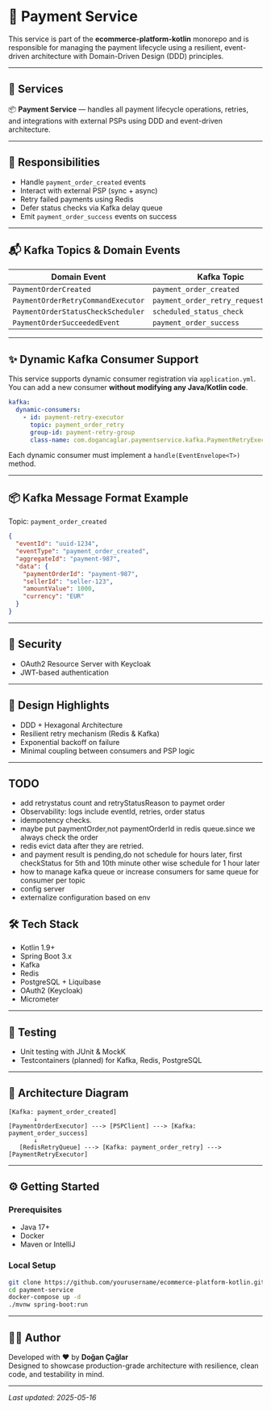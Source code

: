 # 🧾 Payment Service

This service is part of the **ecommerce-platform-kotlin** monorepo and is responsible for managing the payment lifecycle using a resilient, event-driven architecture with Domain-Driven Design (DDD) principles.

---

## 🧩 Services

📦 **Payment Service** — handles all payment lifecycle operations, retries, and integrations with external PSPs using DDD and event-driven architecture.

---

## 🚀 Responsibilities

- Handle `payment_order_created` events
- Interact with external PSP (sync + async)
- Retry failed payments using Redis
- Defer status checks via Kafka delay queue
- Emit `payment_order_success` events on success

---

## 📬 Kafka Topics & Domain Events

| Domain Event                        | Kafka Topic |
|------------------------------------|------------|
| `PaymentOrderCreated`              | `payment_order_created` |
| `PaymentOrderRetryCommandExecutor`| `payment_order_retry_request_topic`|
| `PaymentOrderStatusCheckScheduler`| `scheduled_status_check`|
| `PaymentOrderSucceededEvent`      | `payment_order_success` |

---

## ✨ Dynamic Kafka Consumer Support

This service supports dynamic consumer registration via `application.yml`.  
You can add a new consumer **without modifying any Java/Kotlin code**.

```yaml
kafka:
  dynamic-consumers:
    - id: payment-retry-executor
      topic: payment_order_retry
      group-id: payment-retry-group
      class-name: com.dogancaglar.paymentservice.kafka.PaymentRetryExecutor
```

Each dynamic consumer must implement a `handle(EventEnvelope<T>)` method.

---

## 📦 Kafka Message Format Example

Topic: `payment_order_created`

```json
{
  "eventId": "uuid-1234",
  "eventType": "payment_order_created",
  "aggregateId": "payment-987",
  "data": {
    "paymentOrderId": "payment-987",
    "sellerId": "seller-123",
    "amountValue": 1000,
    "currency": "EUR"
  }
}
```

---

## 🔐 Security

- OAuth2 Resource Server with Keycloak
- JWT-based authentication

---

## 🧠 Design Highlights

- DDD + Hexagonal Architecture
- Resilient retry mechanism (Redis & Kafka)
- Exponential backoff on failure
- Minimal coupling between consumers and PSP logic

---

## TODO
 - add retrystatus count and retryStatusReason to paymet order
 - Observability: logs include eventId, retries, order status
 - idempotency checks.
 - maybe put paymentOrder,not paymentOrderId in redis queue.since we always check the order
 - redis evict data after they are retried.
 - and payment result is pending,do not schedule for hours later, first checkStatus for 5th and 10th minute other wise schedule for 1 hour later
 -  how to manage kafka queue or increase consumers for same queue for consumer per topic
 - config server
 - externalize configuration based on env
## 🛠 Tech Stack

- Kotlin 1.9+
- Spring Boot 3.x
- Kafka
- Redis
- PostgreSQL + Liquibase
- OAuth2 (Keycloak)
- Micrometer

---

## 🧪 Testing

- Unit testing with JUnit & MockK
- Testcontainers (planned) for Kafka, Redis, PostgreSQL

---

## 🧱 Architecture Diagram

```text
[Kafka: payment_order_created]
       ↓
[PaymentOrderExecutor] ---> [PSPClient] ---> [Kafka: payment_order_success]
       ↓
   [RedisRetryQueue] ---> [Kafka: payment_order_retry] ---> [PaymentRetryExecutor]
```

---

## ⚙️ Getting Started

### Prerequisites

- Java 17+
- Docker
- Maven or IntelliJ

### Local Setup

```bash
git clone https://github.com/yourusername/ecommerce-platform-kotlin.git
cd payment-service
docker-compose up -d
./mvnw spring-boot:run
```

---

## 👨‍💻 Author

Developed with ❤️ by **Doğan Çağlar**  
Designed to showcase production-grade architecture with resilience, clean code, and testability in mind.

---

_Last updated: 2025-05-16_
